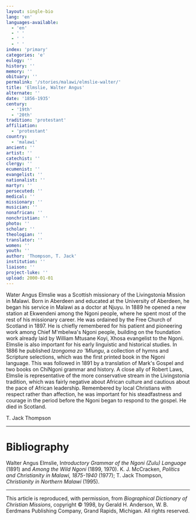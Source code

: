 ```yaml
---
layout: single-bio
lang: 'en'
languages-available:
  - 'en'
  - ' '
  - ' '
  - ' '
index: 'primary'
categories: 'e'
eulogy: ''
history: ''
memory: ''
obituary: ''
permalink: '/stories/malawi/elmslie-walter/'
title: 'Elmslie, Walter Angus'
alternate: ''
date: '1856-1935'
century:
  - '19th'
  - '20th'
tradition: 'protestant'
affiliation:
  - 'protestant'
country:
  - 'malawi'
ancient: ''
artist: ''
catechist: ''
clergy: ''
ecumenist: ''
evangelist: ''
nationalist: ''
martyr: ''
persecuted: ''
medical: ''
missionary: ''
musician: ''
nonafrican: ''
nonchristian: ''
photo: ''
scholar: ''
theologian: ''
translator: ''
women: ''
youth: ''
author: 'Thompson, T. Jack'
institution: ''
liaison: ''
project-luke: ''
upload: 2000-01-01
---
```



Water Angus Elmslie was a Scottish missionary of the Livingstonia Mission in Malawi. Born in Aberdeen and educated at the University of Aberdeen, he began his service in Malawi as a doctor at Njuyu. In 1889 he opened a new station at Ekwendeni among the Ngoni people, where he spent most of the rest of his missionary career. He was ordained by the Free Church of Scotland in 1897. He is chiefly remembered for his patient and pioneering work among Chief M'mbelwa's Ngoni people, building on the foundation work already laid by William Mtusane Koyi, Xhosa evangelist to the Ngoni. Elmslie is also important for his early linguistic and historical studies. In 1886 he published *Izongoma zo 'Mlungu*, a collection of hymns and Scripture selections, which was the first printed book in the Ngoni language. This was followed in 1891 by a translation of Mark's Gospel and two books on ChiNgoni grammar and history. A close ally of Robert Laws, Elmslie is representative of the more conservative stream in the Livingstonia tradition, which was fairly negative about African culture and cautious about the pace of African leadership. Remembered by local Christians with respect rather than affection, he was important for his steadfastness and courage in the period before the Ngoni began to respond to the gospel. He died in Scotland.

T. Jack Thompson

---

# Bibliography

Walter Angus Elmslie, I*ntroductory Grammar of the Ngoni (Zulu) Language* (1891) and *Among the Wild Ngoni* (1899, 1970). K. J. McCracken, *Politics and Christianity in Malawi, 1875-1940* (1977); T. Jack Thompson, *Christianity in Northern Malawi* (1995).

---

This article is reproduced, with permission, from *Biographical Dictionary of Christian Missions*, copyright © 1998, by Gerald H. Anderson, W. B. Eerdmans Publishing Company, Grand Rapids, Michigan. All rights reserved.